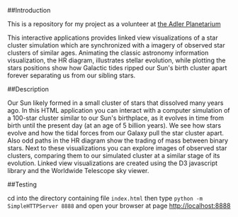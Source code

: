 ##Introduction

This is a repository for my project as a volunteer at [the Adler Planetarium](http://svl.adlerplanetarium.org/opencluster/)

This interactive applications provides linked view visualizations of a star cluster simulation which are synchronized with a imagery of observed star clusters of similar ages. Animating the classic astronomy information visualization, the HR diagram, illustrates stellar evolution, while plotting the stars positions show how Galactic tides ripped our Sun's birth cluster apart forever separating us from our sibling stars. 

##Description

Our Sun likely formed in a small cluster of stars that dissolved many years ago. In this HTML application you can interact with a computer simulation of a 100-star cluster similar to our Sun's birthplace, as it evolves in time from birth until the present day (at an age of 5 billion years). We see how stars evolve and how the tidal forces from our Galaxy pull the star cluster apart. Also odd paths in the HR diagram show the trading of mass between binary stars. Next to these visualizations you can explore images of observed star clusters, comparing them to our simulated cluster at a similar stage of its evolution. Linked view visualizations are created using the D3 javascript library and the Worldwide Telescope sky viewer.

##Testing

cd into the directory containing file `index.html` then type `python -m SimpleHTTPServer 8888` and open your browser at page [http://localhost:8888](http://localhost:8888)
